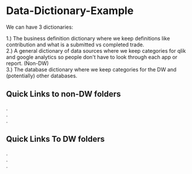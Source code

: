 # Data-Dictionary-Example

We can have 3 dictionaries: 

1.) The business definition dictionary where we keep definitions like contribution and what is a submitted vs completed trade.  \
2.) A general dictionary of data sources where we keep categories for qlik and google analytics so people don't have to look through each app or report. (Non-DW) \
3.) The database dictionary where we keep categories for the DW and (potentially) other databases. 


## Quick Links to non-DW folders
.\
.\
.

## Quick Links To DW folders
.\
.\
.
